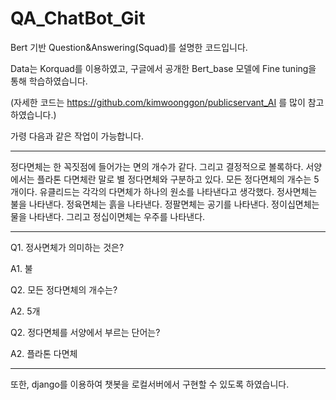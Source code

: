 # QA_ChatBot_Git

Bert 기반 Question&Answering(Squad)를 설명한 코드입니다.

Data는 Korquad를 이용하였고, 구글에서 공개한 Bert_base 모델에 Fine tuning을 통해 학습하였습니다.

(자세한 코드는 https://github.com/kimwoonggon/publicservant_AI 를 많이 참고하였습니다.)

가령 다음과 같은 작업이 가능합니다.

------------------------------------------------------------------------------------------------------------------------------------------------

 정다면체는 한 꼭짓점에 들어가는 면의 개수가 같다. 
 그리고 결정적으로 볼록하다. 서양에서는 플라톤 다면체란 말로 별 정다면체와 구분하고 있다. 
 모든 정다면체의 개수는 5개이다. 유클리드는 각각의 다면체가 하나의 원소를 나타낸다고 생각했다. 
 정사면체는 불을 나타낸다. 정육면체는 흙을 나타낸다. 정팔면체는 공기를 나타낸다. 정이십면체는 물을 나타낸다. 그리고 정십이면체는 우주를 나타낸다.
 
-------------------------------------------------------------------------------------------------------------------------------------------------

Q1. 정사면체가 의미하는 것은?

A1. 불

Q2. 모든 정다면체의 개수는?

A2. 5개

Q2. 정다면체를 서양에서 부르는 단어는?

A2. 플라톤 다면체

------------------------------------------------------------------------------------------------------------------------------------------------

또한, django를 이용하여 챗봇을 로컬서버에서 구현할 수 있도록 하였습니다.
